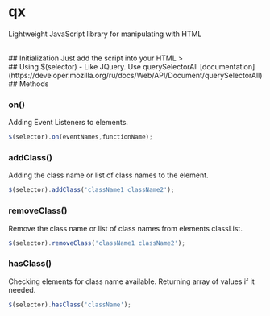 # qx
Lightweight JavaScript library for manipulating with HTML

<br />
## Initialization
Just add the script into your HTML
> <script src="/path_to_script/qx.min.js"></script>

<br />
## Using
$(selector) - Like JQuery. Use querySelectorAll [documentation](https://developer.mozilla.org/ru/docs/Web/API/Document/querySelectorAll)

<br />
## Methods

### on()
Adding Event Listeners to elements.
```javascript
$(selector).on(eventNames,functionName);
```

### addClass()
Adding the class name or list of class names to the element.
```javascript
$(selector).addClass('className1 className2');
```

### removeClass()
Remove the class name or list of class names from elements classList.
```javascript
$(selector).removeClass('className1 className2');
```

### hasClass()
Checking elements for class name available. Returning array of values if it needed.
```javascript
$(selector).hasClass('className');
```

